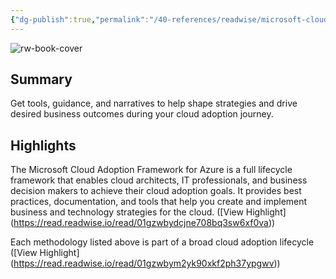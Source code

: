 ```yaml
---
{"dg-publish":true,"permalink":"/40-references/readwise/microsoft-cloud-adoption-framework-for-azure-documentation-cloud-adoption-framework/","tags":["rw/articles"]}
---
```


![rw-book-cover](https://learn.microsoft.com/en-us/media/logos/logo-ms-social.png)

## Summary

Get tools, guidance, and narratives to help shape strategies and drive desired business outcomes during your cloud adoption journey.

## Highlights

The Microsoft Cloud Adoption Framework for Azure is a full lifecycle framework that enables cloud architects, IT professionals, and business decision makers to achieve their cloud adoption goals. It provides best practices, documentation, and tools that help you create and implement business and technology strategies for the cloud. ([View Highlight] (https://read.readwise.io/read/01gzwbydcjne708bq3sw6xf0va))


Each methodology listed above is part of a broad cloud adoption lifecycle ([View Highlight] (https://read.readwise.io/read/01gzwbym2yk90xkf2ph37ypgwv))


